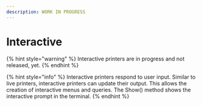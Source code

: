 ```yaml
---
description: WORK IN PROGRESS
---
```


# Interactive

{% hint style="warning" %}
Interactive printers are in progress and not released, yet.
{% endhint %}

{% hint style="info" %}
Interactive printers respond to user input. Similar to live printers, interactive printers can update their output. This allows the creation of interactive menus and queries. The Show() method shows the interactive prompt in the terminal.&#x20;
{% endhint %}
